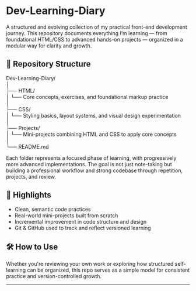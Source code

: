 # Dev-Learning-Diary

A structured and evolving collection of my practical front-end development journey. This repository documents everything I’m learning — from foundational HTML/CSS to advanced hands-on projects — organized in a modular way for clarity and growth.

## 📁 Repository Structure

Dev-Learning-Diary/  
│  
├── HTML/  
│   └── Core concepts, exercises, and foundational markup practice  
│  
├── CSS/  
│   └── Styling basics, layout systems, and visual design experimentation  
│  
├── Projects/  
│   └── Mini-projects combining HTML and CSS to apply core concepts  
│  
└── README.md


Each folder represents a focused phase of learning, with progressively more advanced implementations. The goal is not just note-taking but building a professional workflow and strong codebase through repetition, projects, and review.

## 🧠 Highlights

- Clean, semantic code practices
- Real-world mini-projects built from scratch
- Incremental improvement in code structure and design
- Git & GitHub used to track and reflect versioned learning

## 🛠️ How to Use

Whether you're reviewing your own work or exploring how structured self-learning can be organized, this repo serves as a simple model for consistent practice and version-controlled growth.

---


